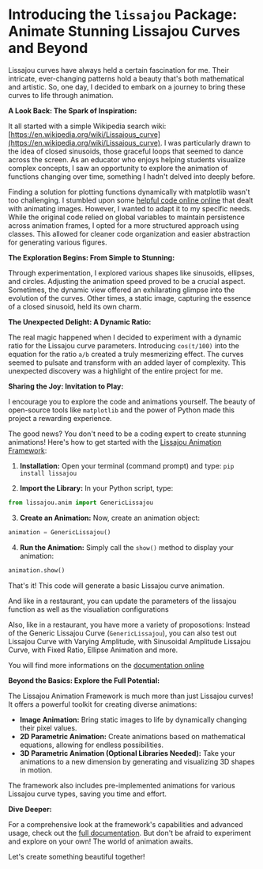 # Introducing the `lissajou` Package: Animate Stunning Lissajou Curves and Beyond

Lissajou curves have always held a certain fascination for me. Their intricate, ever-changing patterns hold a beauty that's both mathematical and artistic. So, one day, I decided to embark on a journey to bring these curves to life through animation.

**A Look Back: The Spark of Inspiration:**

It all started with a simple Wikipedia search wiki: [https://en.wikipedia.org/wiki/Lissajous_curve](https://en.wikipedia.org/wiki/Lissajous_curve). I was particularly drawn to the idea of closed sinusoids, those graceful loops that seemed to dance across the screen. As an educator who enjoys helping students visualize complex concepts, I saw an opportunity to explore the animation of functions changing over time, something I hadn't delved into deeply before.

Finding a solution for plotting functions dynamically with matplotlib wasn't too challenging. I stumbled upon some [helpful code online online](https://stackoverflow.com/a/68957469) that dealt with animating images. However, I wanted to adapt it to my specific needs. While the original code relied on global variables to maintain persistence across animation frames, I opted for a more structured approach using classes. This allowed for cleaner code organization and easier abstraction for generating various figures.

**The Exploration Begins: From Simple to Stunning:**

Through experimentation, I explored various shapes like sinusoids, ellipses, and circles. Adjusting the animation speed proved to be a crucial aspect. Sometimes, the dynamic view offered an exhilarating glimpse into the evolution of the curves. Other times, a static image, capturing the essence of a closed sinusoid, held its own charm.

**The Unexpected Delight: A Dynamic Ratio:**

The real magic happened when I decided to experiment with a dynamic ratio for the Lissajou curve parameters. Introducing `cos(t/100)` into the equation for the ratio `a/b` created a truly mesmerizing effect. The curves seemed to pulsate and transform with an added layer of complexity. This unexpected discovery was a highlight of the entire project for me.

**Sharing the Joy: Invitation to Play:**

I encourage you to explore the code and animations yourself. The beauty of open-source tools like `matplotlib` and the power of Python made this project a rewarding experience.

The good news? You don't need to be a coding expert to create stunning animations! Here's how to get started with the [Lissajou Animation Framework](https://github.com/Hermann-web/lissajou):

1. **Installation:** Open your terminal (command prompt) and type: `pip install lissajou`

2. **Import the Library:** In your Python script, type:

```python
from lissajou.anim import GenericLissajou
```

3. **Create an Animation:** Now, create an animation object:

```python
animation = GenericLissajou()
```

4. **Run the Animation:** Simply call the `show()` method to display your animation:

```python
animation.show()
```

That's it! This code will generate a basic Lissajou curve animation.

And like in a restaurant, you can update the parameters of the lissajou function as well as the visualiation configurations

Also, like in a restaurant, you have more a variety of proposotions: Instead of the  Generic Lissajou Curve (`GenericLissajou`), you can also test out Lissajou Curve with Varying Amplitude, with Sinusoidal Amplitude Lissajou Curve, with Fixed Ratio, Ellipse Animation and more.

You will find more informations on the [documentation online](https://test.pypi.org/project/lissajou/)

**Beyond the Basics: Explore the Full Potential:**

The Lissajou Animation Framework is much more than just Lissajou curves! It offers a powerful toolkit for creating diverse animations:

* **Image Animation:** Bring static images to life by dynamically changing their pixel values.
* **2D Parametric Animation:** Create animations based on mathematical equations, allowing for endless possibilities.
* **3D Parametric Animation (Optional Libraries Needed):** Take your animations to a new dimension by generating and visualizing 3D shapes in motion.

The framework also includes pre-implemented animations for various Lissajou curve types, saving you time and effort.

**Dive Deeper:**

For a comprehensive look at the framework's capabilities and advanced usage, check out the [full documentation](https://test.pypi.org/project/lissajou/). But don't be afraid to experiment and explore on your own! The world of animation awaits.

Let's create something beautiful together!
